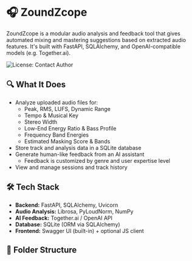 # 🎧 ZoundZcope

ZoundZcope is a modular audio analysis and feedback tool that gives automated mixing and mastering suggestions based on extracted audio features. It's built with FastAPI, SQLAlchemy, and OpenAI-compatible models (e.g. Together.ai).

![License: Contact Author](https://img.shields.io/badge/license-contact--author-orange)


## 🔍 What It Does

- Analyze uploaded audio files for:
  - Peak, RMS, LUFS, Dynamic Range
  - Tempo & Musical Key
  - Stereo Width
  - Low-End Energy Ratio & Bass Profile
  - Frequency Band Energies
  - Estimated Masking Score & Bands
- Store track and analysis data in a SQLite database
- Generate human-like feedback from an AI assistant
  - Feedback is customized by genre and user expertise level
- View and manage sessions and track history

## 🛠 Tech Stack

- **Backend:** FastAPI, SQLAlchemy, Uvicorn
- **Audio Analysis:** Librosa, PyLoudNorm, NumPy
- **AI Feedback:** Together.ai / OpenAI API
- **Database:** SQLite (ORM via SQLAlchemy)
- **Frontend:** Swagger UI (built-in) + optional JS client

## 📁 Folder Structure

